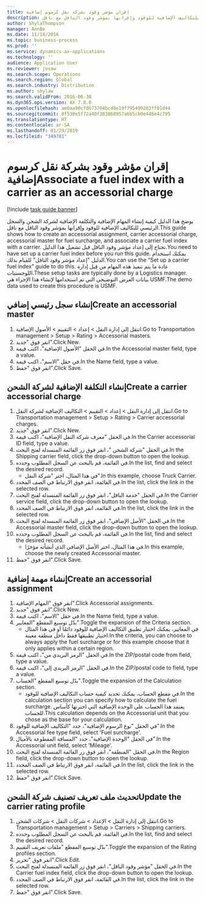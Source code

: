 ```yaml
---
title: إقران مؤشر وقود بشركة نقل كرسوم إضافية
description: يوضح هذا الدليل كيفية إنشاء المهام الإضافية والتكلفة الإضافية لشركة الشحن‬ والسجل الرئيسي للتكاليف الإضافية للوقود‬ وإقرانها بمؤشر وقود الناقل‬ مع ناقل.
author: ShylaThompson
manager: AnnBe
ms.date: 11/14/2016
ms.topic: business-process
ms.prod: ''
ms.service: dynamics-ax-applications
ms.technology: ''
audience: Application User
ms.reviewer: josaw
ms.search.scope: Operations
ms.search.region: Global
ms.search.industry: Distribution
ms.author: shylaw
ms.search.validFrom: 2016-06-30
ms.dyn365.ops.version: AX 7.0.0
ms.openlocfilehash: ae0aa90cfd673704bcd8e19f795499283ff01d44
ms.sourcegitcommit: 0f530e5f72a40f383868957a6b5cb0e446e4c795
ms.translationtype: HT
ms.contentlocale: ar-SA
ms.lasthandoff: 01/29/2019
ms.locfileid: "349781"
---
```

# <a name="associate-a-fuel-index-with-a-carrier-as-an-accessorial-charge"></a><span data-ttu-id="6b503-103">إقران مؤشر وقود بشركة نقل كرسوم إضافية</span><span class="sxs-lookup"><span data-stu-id="6b503-103">Associate a fuel index with a carrier as an accessorial charge</span></span>

[!include [task guide banner](../../includes/task-guide-banner.md)]

<span data-ttu-id="6b503-104">يوضح هذا الدليل كيفية إنشاء المهام الإضافية والتكلفة الإضافية لشركة الشحن‬ والسجل الرئيسي للتكاليف الإضافية للوقود‬ وإقرانها بمؤشر وقود الناقل‬ مع ناقل.</span><span class="sxs-lookup"><span data-stu-id="6b503-104">This guide shows how to create an accessorial assignment, carrier accessorial charge, accessorial master for fuel surcharge, and associate a carrier fuel index with a carrier.</span></span> <span data-ttu-id="6b503-105">تحتاج إلى إعداد مؤشر وقود الناقل قبل تشغيل هذا الدليل.</span><span class="sxs-lookup"><span data-stu-id="6b503-105">You need to have set up a carrier fuel index before you run this guide.</span></span> <span data-ttu-id="6b503-106">يمكنك استخدام الدليل "إعداد مؤشر وقود الناقل‬‬" للقيام بذلك.</span><span class="sxs-lookup"><span data-stu-id="6b503-106">You can use the “Set up a carrier fuel index” guide to do this.</span></span> <span data-ttu-id="6b503-107">عادة ما يتم تنفيذ هذه المهام من قِبل إدارة اللوجستيات‬.</span><span class="sxs-lookup"><span data-stu-id="6b503-107">These setup tasks are typically done by a Logistics manager.</span></span> <span data-ttu-id="6b503-108">بيانات العرض التوضيحي التي تم استخدامها لإنشاء هذا الإجراء هي USMF.</span><span class="sxs-lookup"><span data-stu-id="6b503-108">The demo data used to create this procedure is USMF.</span></span>


## <a name="create-an-accessorial-master"></a><span data-ttu-id="6b503-109">إنشاء سجل رئيسي إضافي</span><span class="sxs-lookup"><span data-stu-id="6b503-109">Create an accessorial master</span></span>
1. <span data-ttu-id="6b503-110">انتقل إلى إدارة النقل > إعداد > التقييم‬ > الأصول الإضافية.</span><span class="sxs-lookup"><span data-stu-id="6b503-110">Go to Transportation management > Setup > Rating > Accessorial masters.</span></span>
2. <span data-ttu-id="6b503-111">انقر فوق "جديد".</span><span class="sxs-lookup"><span data-stu-id="6b503-111">Click New.</span></span>
3. <span data-ttu-id="6b503-112">في الحقل "الأصول الإضافية‬"، اكتب قيمة.</span><span class="sxs-lookup"><span data-stu-id="6b503-112">In the Accessorial master field, type a value.</span></span>
4. <span data-ttu-id="6b503-113">في حقل "الاسم"، اكتب قيمة.</span><span class="sxs-lookup"><span data-stu-id="6b503-113">In the Name field, type a value.</span></span>
5. <span data-ttu-id="6b503-114">انقر فوق "حفظ".</span><span class="sxs-lookup"><span data-stu-id="6b503-114">Click Save.</span></span>

## <a name="create-a-carrier-accessorial-charge"></a><span data-ttu-id="6b503-115">إنشاء التكلفة الإضافية لشركة الشحن</span><span class="sxs-lookup"><span data-stu-id="6b503-115">Create a carrier accessorial charge</span></span>
1. <span data-ttu-id="6b503-116">انتقل إلى إدارة النقل > إعداد > التقييم‬ > التكاليف الإضافية لشركة النقل‬.</span><span class="sxs-lookup"><span data-stu-id="6b503-116">Go to Transportation management > Setup > Rating > Carrier accessorial charges.</span></span>
2. <span data-ttu-id="6b503-117">انقر فوق "جديد".</span><span class="sxs-lookup"><span data-stu-id="6b503-117">Click New.</span></span>
3. <span data-ttu-id="6b503-118">في الحقل "معرف شركة النقل الإضافية‬"، اكتب قيمة.</span><span class="sxs-lookup"><span data-stu-id="6b503-118">In the Carrier accessorial ID field, type a value.</span></span>
4. <span data-ttu-id="6b503-119">في الحقل "شركة الشحن "، انقر فوق زر القائمة المنسدلة لفتح البحث.</span><span class="sxs-lookup"><span data-stu-id="6b503-119">In the Shipping carrier field, click the drop-down button to open the lookup.</span></span>
5. <span data-ttu-id="6b503-120">في القائمة، قم بالبحث عن السجل المطلوب وحدده.</span><span class="sxs-lookup"><span data-stu-id="6b503-120">In the list, find and select the desired record.</span></span>
    * <span data-ttu-id="6b503-121">في هذا المثال، اختر "شركة النقل".</span><span class="sxs-lookup"><span data-stu-id="6b503-121">In this example, choose Truck Carrier.</span></span>  
6. <span data-ttu-id="6b503-122">في القائمة، انقر فوق الارتباط في الصف المحدد.</span><span class="sxs-lookup"><span data-stu-id="6b503-122">In the list, click the link in the selected row.</span></span>
7. <span data-ttu-id="6b503-123">‏‫في الحقل "خدمة الناقل‬"، انقر فوق زر القائمة المنسدلة لفتح البحث.‬</span><span class="sxs-lookup"><span data-stu-id="6b503-123">In the Carrier service field, click the drop-down button to open the lookup.</span></span>
8. <span data-ttu-id="6b503-124">في القائمة، انقر فوق الارتباط في الصف المحدد.</span><span class="sxs-lookup"><span data-stu-id="6b503-124">In the list, click the link in the selected row.</span></span>
9. <span data-ttu-id="6b503-125">في الحقل "الأصل الإضافي‬‬"، انقر فوق زر القائمة المنسدلة لفتح البحث.</span><span class="sxs-lookup"><span data-stu-id="6b503-125">In the Accessorial master field, click the drop-down button to open the lookup.</span></span>
10. <span data-ttu-id="6b503-126">في القائمة، قم بالبحث عن السجل المطلوب وحدده.</span><span class="sxs-lookup"><span data-stu-id="6b503-126">In the list, find and select the desired record.</span></span>
    * <span data-ttu-id="6b503-127">في هذا المثال، اختر الأصل الإضافي الذي أنشأته مؤخرًا.‬</span><span class="sxs-lookup"><span data-stu-id="6b503-127">In this example, choose the newly created Accessorial master.</span></span>  
11. <span data-ttu-id="6b503-128">انقر فوق "حفظ".</span><span class="sxs-lookup"><span data-stu-id="6b503-128">Click Save.</span></span>

## <a name="create-an-accessorial-assignment"></a><span data-ttu-id="6b503-129">إنشاء مهمة إضافية</span><span class="sxs-lookup"><span data-stu-id="6b503-129">Create an accessorial assignment</span></span>
1. <span data-ttu-id="6b503-130">انقر فوق "المهام الإضافية".</span><span class="sxs-lookup"><span data-stu-id="6b503-130">Click Accessorial assignments.</span></span>
2. <span data-ttu-id="6b503-131">انقر فوق "جديد".</span><span class="sxs-lookup"><span data-stu-id="6b503-131">Click New.</span></span>
3. <span data-ttu-id="6b503-132">في حقل "الاسم"، اكتب قيمة.</span><span class="sxs-lookup"><span data-stu-id="6b503-132">In the Name field, type a value.</span></span>
4. <span data-ttu-id="6b503-133">بدّل توسيع المقطع "المعايير".</span><span class="sxs-lookup"><span data-stu-id="6b503-133">Toggle the expansion of the Criteria section.</span></span>
    * <span data-ttu-id="6b503-134">في المعايير، يمكنك اختيار تطبيق التكاليف الإضافية للوقود‬ دائمًا أو في هذا المثال اختيار تطبيقها فقط داخل منطقة معينة.</span><span class="sxs-lookup"><span data-stu-id="6b503-134">In the criteria, you can choose to always apply the fuel surcharge or for this example choose that it only applies within a certain region.</span></span>  
5. <span data-ttu-id="6b503-135">في الحقل "الرمز البريدي من"، اكتب قيمة.</span><span class="sxs-lookup"><span data-stu-id="6b503-135">In the ZIP/postal code from field, type a value.</span></span>
6. <span data-ttu-id="6b503-136">في الحقل "الرمز البريدي إلى"، اكتب قيمة.</span><span class="sxs-lookup"><span data-stu-id="6b503-136">In the ZIP/postal code to field, type a value.</span></span>
7. <span data-ttu-id="6b503-137">بدّل توسيع المقطع "الحساب".</span><span class="sxs-lookup"><span data-stu-id="6b503-137">Toggle the expansion of the Calculation section.</span></span>
    * <span data-ttu-id="6b503-138">في مقطع الحساب، يمكنك تحديد كيفية حساب التكاليف الإضافية للوقود‬.</span><span class="sxs-lookup"><span data-stu-id="6b503-138">In the calculation section you can specify how to calculate the fuel surcharge.</span></span> <span data-ttu-id="6b503-139">يعتمد هذا الحساب على الوحدة الإضافية‬ التي اخترتها كأساس للحساب.</span><span class="sxs-lookup"><span data-stu-id="6b503-139">This calculation depends on the Accessorial unit that you chose as the base for your calculation.</span></span>  
8. <span data-ttu-id="6b503-140">في الحقل "نوع الرسوم الإضافية‬"، حدد "التكاليف الإضافية للوقود‬".</span><span class="sxs-lookup"><span data-stu-id="6b503-140">In the Accessorial fee type field, select 'Fuel surcharge'.</span></span>
9. <span data-ttu-id="6b503-141">في الحقل "الوحدة الإضافية‬"، حدد "المسافة المقطوعة بالأميال‬".</span><span class="sxs-lookup"><span data-stu-id="6b503-141">In the Accessorial unit field, select 'Mileage'.</span></span>
10. <span data-ttu-id="6b503-142">في الحقل "المنطقة‬"، انقر فوق زر القائمة المنسدلة لفتح البحث.</span><span class="sxs-lookup"><span data-stu-id="6b503-142">In the Region field, click the drop-down button to open the lookup.</span></span>
11. <span data-ttu-id="6b503-143">في القائمة، انقر فوق الارتباط في الصف المحدد.</span><span class="sxs-lookup"><span data-stu-id="6b503-143">In the list, click the link in the selected row.</span></span>
12. <span data-ttu-id="6b503-144">انقر فوق "حفظ".</span><span class="sxs-lookup"><span data-stu-id="6b503-144">Click Save.</span></span>

## <a name="update-the-carrier-rating-profile"></a><span data-ttu-id="6b503-145">تحديث ملف تعريف تصنيف شركة الشحن</span><span class="sxs-lookup"><span data-stu-id="6b503-145">Update the carrier rating profile</span></span>
1. <span data-ttu-id="6b503-146">انتقل إلى إدارة النقل > الإعداد > شركات النقل > شركات الشحن.</span><span class="sxs-lookup"><span data-stu-id="6b503-146">Go to Transportation management > Setup > Carriers > Shipping carriers.</span></span>
2. <span data-ttu-id="6b503-147">في القائمة، قم بالبحث عن السجل المطلوب وحدده.</span><span class="sxs-lookup"><span data-stu-id="6b503-147">In the list, find and select the desired record.</span></span>
3. <span data-ttu-id="6b503-148">بدّل توسيع المقطع "ملفات تعريف التقييم‬‬".</span><span class="sxs-lookup"><span data-stu-id="6b503-148">Toggle the expansion of the Rating profiles section.</span></span>
4. <span data-ttu-id="6b503-149">انقر فوق "تحرير".</span><span class="sxs-lookup"><span data-stu-id="6b503-149">Click Edit.</span></span>
5. <span data-ttu-id="6b503-150">في الحقل "مؤشر وقود الناقل‬‬‬"، انقر فوق زر القائمة المنسدلة لفتح البحث.</span><span class="sxs-lookup"><span data-stu-id="6b503-150">In the Carrier fuel index field, click the drop-down button to open the lookup.</span></span>
6. <span data-ttu-id="6b503-151">في القائمة، انقر فوق الارتباط في الصف المحدد.</span><span class="sxs-lookup"><span data-stu-id="6b503-151">In the list, click the link in the selected row.</span></span>
7. <span data-ttu-id="6b503-152">انقر فوق "حفظ".</span><span class="sxs-lookup"><span data-stu-id="6b503-152">Click Save.</span></span>

